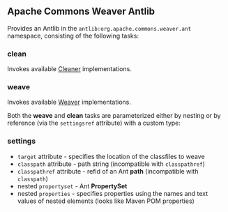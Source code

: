 <!--
Licensed to the Apache Software Foundation (ASF) under one
or more contributor license agreements.  See the NOTICE file
distributed with this work for additional information
regarding copyright ownership.  The ASF licenses this file
to you under the Apache License, Version 2.0 (the
"License"); you may not use this file except in compliance
with the License.  You may obtain a copy of the License at

  http://www.apache.org/licenses/LICENSE-2.0

Unless required by applicable law or agreed to in writing,
software distributed under the License is distributed on an
"AS IS" BASIS, WITHOUT WARRANTIES OR CONDITIONS OF ANY
KIND, either express or implied.  See the License for the
specific language governing permissions and limitations
under the License.
-->

## Apache Commons Weaver Antlib

Provides an Antlib in the `antlib:org.apache.commons.weaver.ant` namespace,
consisting of the following tasks:

### clean

Invokes available [Cleaner][cleaner] implementations.

### weave

Invokes available [Weaver][weaver] implementations.


Both the **weave** and **clean** tasks are parameterized either by
nesting or by reference (via the `settingsref` attribute) with a
custom type:

### settings

 * `target` attribute - specifies the location of the classfiles to weave
 * `classpath` attribute - path string (incompatible with `classpathref`)
 * `classpathref` attribute - refid of an Ant **path**
 (incompatible with `classpath`)
 * nested `propertyset` - Ant **PropertySet**
 * nested `properties` - specifies properties using the names and text values
 of nested elements (looks like Maven POM properties)


[cleaner]: ../../apidocs/org/apache/commons/weaver/spi/Cleaner.html
[weaver]: ../../apidocs/org/apache/commons/weaver/spi/Weaver.html

